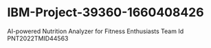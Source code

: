 # IBM-Project-39360-1660408426
AI-powered Nutrition Analyzer for Fitness Enthusiasts
Team Id	PNT2022TMID44563
